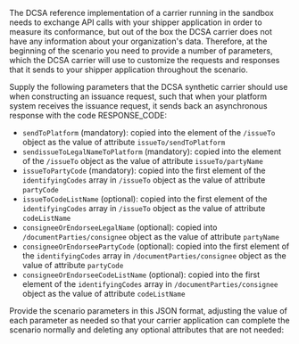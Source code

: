 The DCSA reference implementation of a carrier running in the sandbox needs to exchange API calls with your shipper
application in order to measure its conformance, but out of the box the DCSA carrier does not have any information about
your organization's data. Therefore, at the beginning of the scenario you need to provide a number of parameters, which
the DCSA carrier will use to customize the requests and responses that it sends to your shipper application throughout
the scenario.

Supply the following parameters that the DCSA synthetic carrier should use when constructing an issuance request, such
that when your platform system receives the issuance request, it sends back an asynchronous response with the code
RESPONSE_CODE:

* `sendToPlatform` (mandatory): copied into the element of the `/issueTo` object as the value of attribute
  `issueTo/sendToPlatform`
* `sendissueToLegalNameToPlatform` (mandatory): copied into the element of the `/issueTo` object as the value of
  attribute `issueTo/partyName`
* `issueToPartyCode` (mandatory): copied into the first element of the `identifyingCodes` array in `/issueTo` object
  as the value of attribute `partyCode`
* `issueToCodeListName` (optional): copied into the first element of the `identifyingCodes` array in `/issueTo` object
  as the value of attribute `codeListName`
* `consigneeOrEndorseeLegalName` (optional): copied into `/documentParties/consignee` object as the value of attribute
  `partyName`
* `consigneeOrEndorseePartyCode` (optional): copied into the first element of the `identifyingCodes` array in
  `/documentParties/consignee` object as the value of attribute `partyCode`
* `consigneeOrEndorseeCodeListName` (optional): copied into the first element of the `identifyingCodes` array in
  `/documentParties/consignee` object as the value of attribute `codeListName`

Provide the scenario parameters in this JSON format, adjusting the value of each parameter as needed so that your
carrier application can complete the scenario normally and deleting any optional attributes that are not needed:


